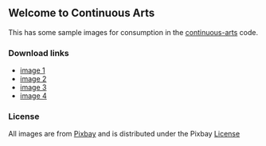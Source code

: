 ## Welcome to Continuous Arts

This has some sample images for consumption in the [continuous-arts](https://github.com/thoughtworksarts/continuous-arts) code.

### Download links

- [image 1](/protest_images/people-2584188_1280.jpg)
- [image 2](/protest_images/protest-464616_1280.jpg)
- [image 3](/protest_images/protest-2426446_1280.jpg)
- [image 4](/protest_images/sign-3422241_1280.jpg)

### License

All images are from [Pixbay](https://pixabay.com/) and is distributed under the Pixbay [License](https://pixabay.com/service/license/)
